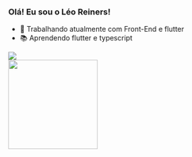 ### Olá! Eu sou o Léo Reiners!



- 🔭 Trabalhando atualmente com Front-End e flutter
- 📚 Aprendendo flutter e typescript

<div><a href="https://www.linkedin.com/in/leonardo-reiners-rosas-734802188/" target="_blank"><img src="https://img.shields.io/badge/-LinkedIn-%230077B5?style=for-the-badge&logo=linkedin&logoColor=white" target="_blank"></a> </div>

<div class="gitStats">
  <a href="https://github.com/leoreiners">
  <img height="180em" src="https://github-readme-stats.vercel.app/api/top-langs/?username=leoreiners&layout=compact&langs_count=7&theme=dracula"/>
</div>
  
<!--- <img height="180em" src="https://github-readme-stats.vercel.app/api?username=leoreiners&show_icons=true&theme=dracula&include_all_commits=true&count_private=true"/> --->
